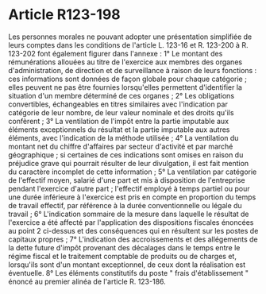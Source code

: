 # Article R123-198

Les personnes morales ne pouvant adopter une présentation simplifiée de leurs comptes dans les conditions de l'article L. 123-16 et R. 123-200 à R. 123-202 font également figurer dans l'annexe  :   1° Le montant des rémunérations allouées au titre de l'exercice aux membres des organes d'administration, de direction et de surveillance à raison de leurs fonctions : ces informations sont données de façon globale pour chaque catégorie ; elles peuvent ne pas être fournies lorsqu'elles permettent d'identifier la situation d'un membre déterminé de ces organes ;   2° Les obligations convertibles, échangeables en titres similaires avec l'indication par catégorie de leur nombre, de leur valeur nominale et des droits qu'ils confèrent ;   3° La ventilation de l'impôt entre la partie imputable aux éléments exceptionnels du résultat et la partie imputable aux autres éléments, avec l'indication de la méthode utilisée ;   4° La ventilation du montant net du chiffre d'affaires par secteur d'activité et par marché géographique ; si certaines de ces indications sont omises en raison du préjudice grave qui pourrait résulter de leur divulgation, il est fait mention du caractère incomplet de cette information ;   5° La ventilation par catégorie de l'effectif moyen, salarié d'une part et mis à disposition de l'entreprise pendant l'exercice d'autre part ; l'effectif employé à temps partiel ou pour une durée inférieure à l'exercice est pris en compte en proportion du temps de travail effectif, par référence à la durée conventionnelle ou légale du travail ;   6° L'indication sommaire de la mesure dans laquelle le résultat de l'exercice a été affecté par l'application des dispositions fiscales énoncées au point 2 ci-dessus et des conséquences qui en résultent sur les postes de capitaux propres ;   7° L'indication des accroissements et des allégements de la dette future d'impôt provenant des décalages dans le temps entre le régime fiscal et le traitement comptable de produits ou de charges et, lorsqu'ils sont d'un montant exceptionnel, de ceux dont la réalisation est éventuelle.   8° Les éléments constitutifs du poste " frais d'établissement " énoncé au premier alinéa de l'article R. 123-186.